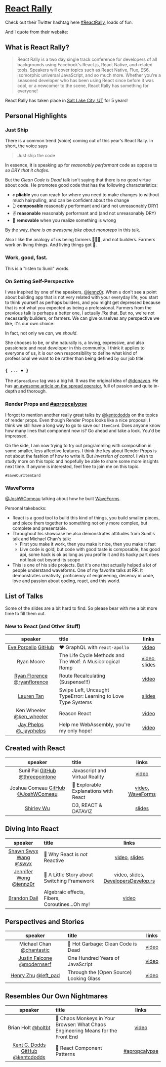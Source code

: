 # [React Rally](http://www.reactrally.com/)

Check out their Twitter hashtag here [#ReactRally](https://twitter.com/hashtag/ReactRally?src=hash), loads of fun.

And I quote from their website:

## What is React Rally?

> React Rally is a two day single track conference for developers of all backgrounds using Facebook's React.js, React Native, and related tools. Speakers will cover topics such as React Native, Flux, ES6, isomorphic universal JavaScript, and so much more. Whether you're a seasoned developer who has been using React since before it was cool, or a newcomer to the scene, React Rally has something for everyone!

React Rally has taken place in [Salt Lake City, UT](https://en.wikipedia.org/wiki/Salt_Lake_City) for 5 years!

## Personal Highlights

### Just Ship

There is a common trend (voice) coming out of this year's React Rally. In short, the voice says

> Just ship the code

In essence, it is speaking up for _reasonably performant_ code as oppose to _so DRY that it chafes_.

But the _Clean Code is Dead_ talk isn't saying that there is no good virtue about code. He promotes good code that has the following characteristics:

- ✊ **pliable** you can reach for where you need to make changes to without much hairpulling, and can be confident about the change
- 👆 **composable** reasonably performant and (and not unreasonably DRY)
- ✌️ **reasonable** reasonably performant and (and not unreasonably DRY)
- 🖖 **removable** when you realize something is wrong

By the way, _there is an awesome joke about monorepo_ in this talk.

Also I like the analogy of us being farmers 👩🏻‍🌾, and not builders.
Farmers work on living things.
And living things got 💩.

### Work, good, fast.

This is a "listen to Sunil" words.

### On Setting Self-Perspective

I was inspired by one of the speakers, [@jennz0r](https://twitter.com/mybluewristband).
When u don't see a point about building app that is not very related with your everyday life, you start to think yourself as perhaps builders, and you might get depressed because that is not what you expected as being a professional. Farmers from the previous talk is perhaps a better one, I actually _like_ that.
But no, we're not necessarily builders, or farmers.
We can give ourselves any perspective we like, it's our own choice.

In fact, not only we _can_, we _should_.

She chooses to be, or she naturally is, a loving, expressive, and also passionate and neat developer in this community.
I think it applies to everyone of us, it is our own responsibility to define what kind of professional we want to be rather than being defined by our job title.

### `{ ... ❤️ }`

The `#SpreadLove` tag was a big hit. It was the original idea of [@donavon](https://twitter.com/donavon). He has [an awesome article on the spread operator](https://americanexpress.io/spread-love/), full of passion and quite in-depth and thorough.

### Render Props and [#apropcalypse](https://twitter.com/hashtag/apropcalypse?src=hash)

I forgot to mention another really great talks by [@kentcdodds](https://twitter.com/kentcdodds) on the topics of render props.
Even though Render Props looks like a nice proposal, I think we still have a long way to go to save our `ItemCard`.
Does anyone know how many lines that component now is?
Go ahead and take a look.
You'd be impressed.

On the side, I am now trying to try out programming with composition in some smaller, less affective features.
I think the key about Render Props is not about the fashion of how to write it.
But _inversion of control_.
I wish to study more on this topic and hopefully be able to share some more insights next time. If anyone is interested, feel free to join me on this topic.

`#SaveOurItemCard`

### WaveForms

[@JoshWComeau](https://twitter.com/JoshWComeau) talking about how he built [WaveForms](https://pudding.cool/2018/02/waveforms/).

Personal takebacks:

- React is a good tool to build this kind of things, you build smaller pieces, and piece them together to something not only more complex, but complete and presentable.
- Throughout his showcase he also demonstrates attitudes from Sunil's talk and Michael Chan's talk:
  - First you make it work, then you make it nice, then you make it fast
  - Live code is gold, but code with good taste is composable, has good api, some hack is ok as long as you profile it and its hacky part does not leak out beyond its scope
- This is one of his side projects. But it's one that actually helped a lot of people understand waveforms.
  One of my favorite talks at RR.
  It demonstrates creativity, proficiency of engineering, decency in code, love and passion about coding, react, and this world.

## List of Talks

Some of the slides are a bit hard to find. So please bear with me a bit more time to fill them out.

### New to React (and Other Stuff)

|                                          speaker                                           | title                                                         |                                                links                                                 |
| :----------------------------------------------------------------------------------------: | :------------------------------------------------------------ | :--------------------------------------------------------------------------------------------------: |
|      [Eve Porcello](http://moonhighway.com/) [GitHub](https://github.com/eveporcello)      | ❤️ GraphQL with `react-apollo`                                |                         [video](https://www.youtube.com/watch?v=F_M8v6MK0Sc)                         |
|                                         Ryan Moore                                         | The Life Cycle Methods and The Wolf: A Musicological Romp     |       [video](https://www.youtube.com/watch?v=o4XxQl-1JJU), [slides](https://ryanmoore.party/)       |
| [Ryan Florence](https://t.co/46RltC3i57) [@ryanflorence](https://twitter.com/ryanflorence) | Route Recalculating (Suspense!!!)                             |                         [video](https://www.youtube.com/watch?v=X-kA8B2QzjY)                         |
|                       [Lauren Tan](https://twitter.com/sugarpirate_)                       | Swipe Left, Uncaught TypeError: Learning to Love Type Systems | [slides](https://speakerdeck.com/poteto/swipe-left-uncaught-typeerror-learning-to-love-type-systems) |
|                Ken Wheeler [@ken_wheeler](https://twitter.com/ken_wheeler)                 | Reason React                                                  |                         [video](https://www.youtube.com/watch?v=lzEweA7RPi0)                         |
|    [Jay Phelps](https://t.co/uZnHcEoFpN) [@\_jayphelps](https://twitter.com/_jayphelps)    | Help me WebAssembly, you're my only hope!                     |                         [video](https://www.youtube.com/watch?v=6KeDFvdxRZk)                         |

## Created with React

|                                                 speaker                                                  | title                                 |                                                   links                                                    |
| :------------------------------------------------------------------------------------------------------: | :------------------------------------ | :--------------------------------------------------------------------------------------------------------: |
| Sunil Pai [GitHub](https://github.com/threepointone) [@threepointone](https://twitter.com/threepointone) | Javascript and Virtual Reality        |                            [video](https://www.youtube.com/watch?v=pvi0yUwSBec)                            |
|     Joshua Comeau [GitHub](https://t.co/Wbr9af1s4r) [@JoshWComeau](https://twitter.com/JoshWComeau)      | 🌟 Explorable Explanations with React | [video](https://www.youtube.com/watch?v=XjFR9Jc-ras), [WaveForms](https://pudding.cool/2018/02/waveforms/) |
|                                     [Shirley Wu](http://sxywu.com/)                                      | D3, REACT & DATAVIZ                   |                         [slides](http://sxywu.com/talks/react-d3-followup/#/title)                         |

## Diving Into React

|                                            speaker                                            | title                                          |                                                                                    links                                                                                    |
| :-------------------------------------------------------------------------------------------: | :--------------------------------------------- | :-------------------------------------------------------------------------------------------------------------------------------------------------------------------------: |
|           [Shawn Swyx Wang](https://www.swyx.io/) [@swyx](https://twitter.com/swyx)           | 🌟 Why React is _not_ Reactive                 |                             [video](https://www.youtube.com/watch?v=nyFHR0dDZo0), [slides](https://slides.com/swyx/why-react-is-not-reactive#/)                             |
| [Jennifer Wong](http://www.mochimachine.com/) [@jennz0r](https://twitter.com/mybluewristband) | 🌟 A Little Story about Switching Framework    | [video](https://www.youtube.com/watch?v=r33EWrP5EL4&t=1296s), [slides](https://jennz0r.github.io/translating-react/), [DevelopersDevelop.rs](http://developersdevelope.rs/) |
|                           [Brandon Dail](https://github.com/aweary)                           | Algebraic effects, Fibers, Coroutines...Oh my! |                                                            [video](https://www.youtube.com/watch?v=7GcrT0SBSnI)                                                             |

## Perspectives and Stories

|                                          speaker                                           | title                                   |                        links                         |
| :----------------------------------------------------------------------------------------: | :-------------------------------------- | :--------------------------------------------------: |
|                 Michael Chan [@chantastic](https://twitter.com/chantastic)                 | 🌟 Hot Garbage: Clean Code is Dead      | [video](https://www.youtube.com/watch?v=-NP_upexPFg) |
| [Justin Falcone](https://justinfalcone.com/) [@modernserf](https://twitter.com/modernserf) | One Hundred Years of JavaScript         | [video](https://www.youtube.com/watch?v=J7Cotg0DRsg) |
|         [Henry Zhu](http://henryzoo.com) [@left_pad](https://twitter.com/left_pad)         | Through the (Open Source) Looking Glass | [video](https://www.youtube.com/watch?v=h0sfFX7WH1c) |

## Resembles Our Own Nightmares

|                                                            speaker                                                             | title                                                                            |                               links                                |
| :----------------------------------------------------------------------------------------------------------------------------: | :------------------------------------------------------------------------------- | :----------------------------------------------------------------: |
|                                        Brian Holt [@holtbt](https://twitter.com/holtbt)                                        | 🌟 Chaos Monkeys in Your Browser: What Chaos Engineering Means for the Front End |        [video](https://www.youtube.com/watch?v=A4_rRj-4Mv0)        |
| [Kent C. Dodds](https://kentcdodds.com/) [GitHub](https://github.com/kentcdodds) [@kentcdodds](https://twitter.com/kentcdodds) | 🌟 React Component Patterns                                                      | [#apropcalypse](https://twitter.com/hashtag/apropcalypse?src=hash) |
